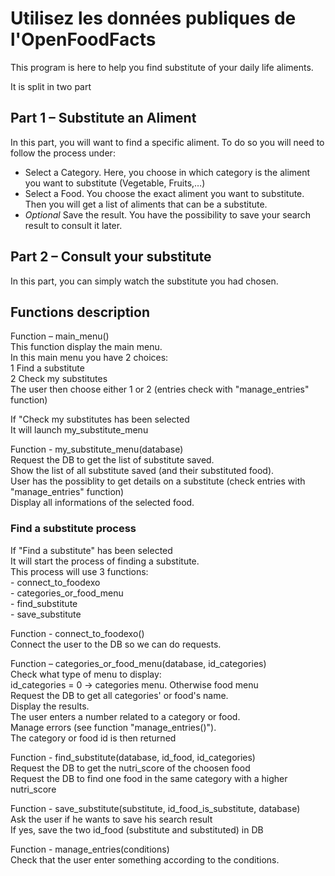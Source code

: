 # Utilisez les données publiques de l'OpenFoodFacts

This program is here to help you find substitute of your daily life aliments.


It is split in two part


## Part 1 – Substitute an Aliment
In this part, you will want to find a specific aliment. To do so you will need to follow the process under:
-	Select a Category. Here, you choose in which category is the aliment you want to substitute (Vegetable, Fruits,…)
-	Select a Food. You choose the exact aliment you want to substitute. Then you will get a list of aliments that can be a substitute.
-	*Optional* Save the result. You have the possibility to save your search result to consult it later.


## Part 2 – Consult your substitute  
In this part, you can simply watch the substitute you had chosen.


## Functions description


Function – main_menu()  
    This function display the main menu.  
    In this main menu you have 2 choices:  
    1	Find a substitute  
    2	Check my substitutes  
    The user then choose either 1 or 2 (entries check with "manage_entries" function)  


If "Check my substitutes has been selected  
It will launch my_substitute_menu  

Function - my_substitute_menu(database)  
Request the DB to get the list of substitute saved.  
Show the list of all substitute saved (and their substituted food).  
User has the possiblity to get details on a substitute (check entries with "manage_entries" function)  
Display all informations of the selected food.  


### Find a substitute process
If "Find a substitute" has been selected    
It will start the process of finding a substitute.  
This process will use 3 functions:  
    -   connect_to_foodexo  
    -	categories_or_food_menu  
    -	find_substitute   
    -   save_substitute  
    

Function - connect_to_foodexo()  
    Connect the user to the DB so we can do requests.  


Function – categories_or_food_menu(database, id_categories)  
    Check what type of menu to display:  
    id_categories = 0 -> categories menu. Otherwise food menu  
    Request the DB to get all categories' or food's name.  
    Display the results.  
    The user enters a number related to a category or food.  
    Manage errors (see function "manage_entries()").  
    The category or food id is then returned  

 

Function - find_substitute(database, id_food, id_categories)  
    Request the DB to get the nutri_score of the choosen food  
    Request the DB to find one food in the same category with a higher nutri_score  
    
     
Function - save_substitute(substitute, id_food_is_substitute, database)  
    Ask the user if he wants to save his search result  
    If yes, save the two id_food (substitute and substituted) in DB  
     
     
Function - manage_entries(conditions)  
    Check that the user enter something according to the conditions.  
    
